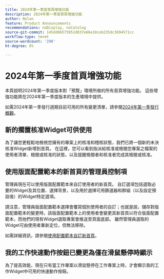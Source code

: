 ```yaml
---
title: 2024年第一季度首頁增強功能
description: 2024年第一季度首頁增強功能
author: Nolan
feature: Product Announcements
recommendations: noDisplay, noCatalog
source-git-commit: 145dd86575951d837e66e18ceb235dc3694571cc
workflow-type: tm+mt
source-wordcount: '298'
ht-degree: 0%

---
```


# 2024年第一季度首頁增強功能

本頁說明2024年第一季度版本對「預覽」環境所做的所有首頁增強功能。 這些增強功能將在2024年第一季度版本的生產環境中提供。

如需2024年第一季發行週期目前可用的所有變更清單，請參閱[2024年第一季發行概觀](/help/quicksilver/product-announcements/product-releases/24-q1-release-activity/24-q1-release-overview.md)。

## 新的擱置核准Widget可供使用

為了讓您更輕鬆地檢視您擁有的專案上的核准和稽核狀態，我們已將一個新的未決核准Widget新增到首頁。 在這裡，您可以看到指派給核准或檢閱您專案之檔案的使用者清單、檢閱或核准的狀態，以及提醒檢閱者和核准者完成其檢閱或核准。


## 使用版面配置範本的新首頁的管理員控制項

管理員現在可以使用版面配置範本來自訂使用者的新首頁。 自訂選項包括選取必要的Widget及其位置、選擇背景，以及用於選擇可用篩選器和群組（以及設定預設值）的Widget特定選項。

請注意，管理員版面配置範本選擇會覆寫個別使用者的自訂；也就是說，儲存對版面配置範本的變更時，該版面配置範本上的使用者會變更其新首頁以符合版面配置範本，而他們的現有Widget選取專案會推送至頁面底部。 雖然管理員選取的Widget可由使用者重新定位，但無法移除。

如需詳細資訊，請參閱[使用配置範本自訂新首頁](/help/quicksilver/administration-and-setup/customize-workfront/use-layout-templates/customize-new-home-layout-template.md)。

## 我的工作快速動作按鈕已變更為僅在滑鼠懸停時顯示

為了提高效能，現在只有當工作專案以滑鼠懸停在工作專案上時，才會顯示我的工作Widget中可用的快速動作按鈕。